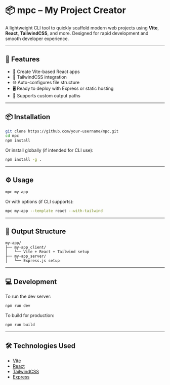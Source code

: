 # 📦 mpc – My Project Creator

A lightweight CLI tool to quickly scaffold modern web projects using **Vite**, **React**, **TailwindCSS**, and more. Designed for rapid development and smooth developer experience.

---

## 🚀 Features

- 🔧 Create Vite-based React apps
- 🎨 TailwindCSS integration
- 🌐 Auto-configures file structure
- 🖥️ Ready to deploy with Express or static hosting
- 🧱 Supports custom output paths

---

## 📦 Installation

```bash
git clone https://github.com/your-username/mpc.git
cd mpc
npm install
```

Or install globally (if intended for CLI use):

```bash
npm install -g .
```

---

## ⚙️ Usage

```bash
mpc my-app
```

Or with options (if CLI supports):

```bash
mpc my-app --template react --with-tailwind
```

---

## 📁 Output Structure

```
my-app/
├── my-app_client/
│   └── Vite + React + Tailwind setup
├── my-app_server/
│   └── Express.js setup
```

---

## 💻 Development

To run the dev server:

```bash
npm run dev
```

To build for production:

```bash
npm run build
```

---

## 🛠 Technologies Used

- [Vite](https://vitejs.dev/)
- [React](https://reactjs.org/)
- [TailwindCSS](https://tailwindcss.com/)
- [Express](https://expressjs.com/)



